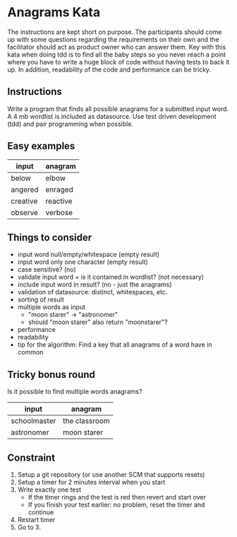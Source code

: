 # Anagrams Kata

The instructions are kept short on purpose. The participants should come up with some questions regarding the requirements on their own and the facilitator should act as product owner who can answer them. Key with this kata when doing tdd is to find all the baby steps so you never reach a point where you have to write a huge block of code without having tests to back it up. In addition, readability of the code and performance can be tricky.

## Instructions
Write a program that finds all possible anagrams for a submitted input word. A 4 mb wordlist is included as datasource.
Use test driven development (tdd) and pair programming when possible.

## Easy examples

| input | anagram |
| --- | --- |
| below | elbow |
| angered | enraged |
| creative | reactive |
| observe | verbose |

## Things to consider
* input word null/empty/whitespace (empty result)
* input word only one character (empty result)
* case sensitive? (no)
* validate input word = is it contained in wordlist? (not necessary)
* include input word in result? (no - just the anagrams)
* validation of datasource: distinct, whitespaces, etc.
* sorting of result
* multiple words as input
  * "moon starer" -> "astronomer"
  * should "moon starer" also return "moonstarer"? 
* performance
* readability
* tip for the algorithm: Find a key that all anagrams of a word have in common 

## Tricky bonus round
Is it possible to find multiple words anagrams?
	
| input | anagram |
| --- | --- |
| schoolmaster | the classroom |
| astronomer | moon starer |

## Constraint

1. Setup a git repository (or use another SCM that supports resets)
2. Setup a timer for 2 minutes interval when you start
3. Write exactly one test
	- If the timer rings and the test is red then revert and start over
	- If you finish your test earlier: no problem, reset the timer and continue
4. Restart timer
5. Go to 3.

